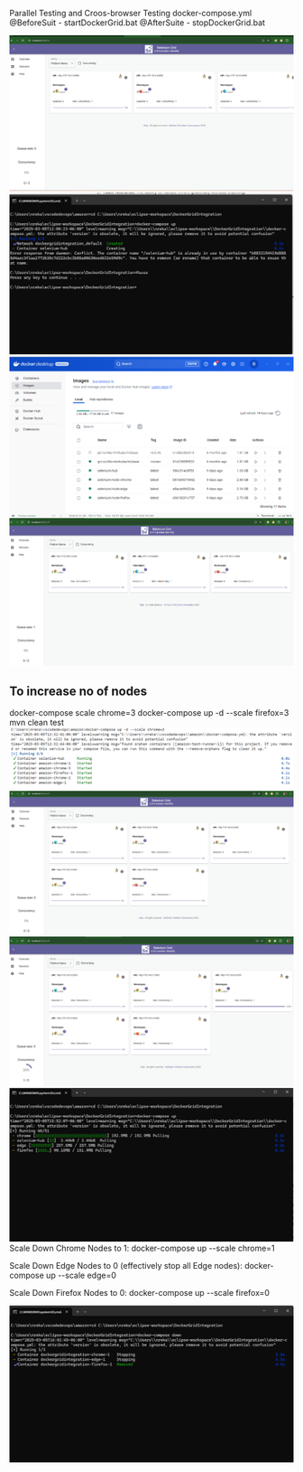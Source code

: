 Parallel Testing and Croos-browser Testing 
docker-compose.yml
@BeforeSuit - startDockerGrid.bat
@AfterSuite - stopDockerGrid.bat

![alt text](imagesDockerSeleniumGrid/image.png)
![alt text](imagesDockerSeleniumGrid/image-3.png)
![alt text](imagesDockerSeleniumGrid/image-1.png)
![alt text](imagesDockerSeleniumGrid/image-2.png)

## To increase no of nodes 
docker-compose scale chrome=3
docker-compose up -d --scale firefox=3
mvn clean test
![alt text](imagesDockerSeleniumGrid/image-4.png)
![alt text](imagesDockerSeleniumGrid/image-5.png)
![alt text](imagesDockerSeleniumGrid/image-6.png)
![alt text](imagesDockerSeleniumGrid/image-7.png)
Scale Down Chrome Nodes to 1:
docker-compose up --scale chrome=1

Scale Down Edge Nodes to 0 (effectively stop all Edge nodes):
docker-compose up --scale edge=0

Scale Down Firefox Nodes to 0:
docker-compose up --scale firefox=0

![alt text](imagesDockerSeleniumGrid/image-8.png)
